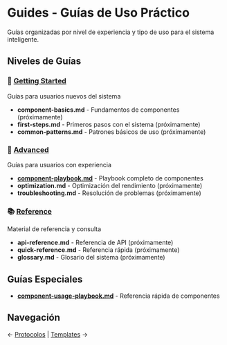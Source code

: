 # Guides - Guías de Uso Práctico

Guías organizadas por nivel de experiencia y tipo de uso para el sistema inteligente.

## Niveles de Guías

### 🚀 [Getting Started](./getting-started/README.md)
Guías para usuarios nuevos del sistema
- **component-basics.md** - Fundamentos de componentes (próximamente)
- **first-steps.md** - Primeros pasos con el sistema (próximamente)
- **common-patterns.md** - Patrones básicos de uso (próximamente)

### 🎯 [Advanced](./advanced/README.md)
Guías para usuarios con experiencia
- **[component-playbook.md](./advanced/component-playbook.md)** - Playbook completo de componentes
- **optimization.md** - Optimización del rendimiento (próximamente)
- **troubleshooting.md** - Resolución de problemas (próximamente)

### 📚 [Reference](./reference/README.md)
Material de referencia y consulta
- **api-reference.md** - Referencia de API (próximamente)
- **quick-reference.md** - Referencia rápida (próximamente) 
- **glossary.md** - Glosario del sistema (próximamente)

## Guías Especiales

- **[component-usage-playbook.md](./component-usage-playbook.md)** - Referencia rápida de componentes

## Navegación

← [Protocolos](../protocols/README.md) | [Templates](../templates/README.md) →